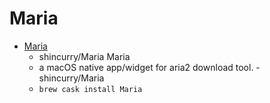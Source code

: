 # Maria
- [Maria](https://github.com/shincurry/Maria)
  -  shincurry/Maria Maria
  - a macOS native app/widget for aria2 download tool. - shincurry/Maria
  - `brew cask install Maria`
